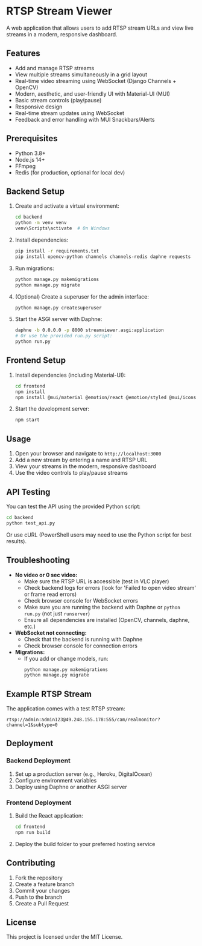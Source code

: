 # RTSP Stream Viewer

A web application that allows users to add RTSP stream URLs and view live streams in a modern, responsive dashboard.

## Features

- Add and manage RTSP streams
- View multiple streams simultaneously in a grid layout
- Real-time video streaming using WebSocket (Django Channels + OpenCV)
- Modern, aesthetic, and user-friendly UI with Material-UI (MUI)
- Basic stream controls (play/pause)
- Responsive design
- Real-time stream updates using WebSocket
- Feedback and error handling with MUI Snackbars/Alerts

## Prerequisites

- Python 3.8+
- Node.js 14+
- FFmpeg
- Redis (for production, optional for local dev)

## Backend Setup

1. Create and activate a virtual environment:
   ```bash
   cd backend
   python -m venv venv
   venv\Scripts\activate  # On Windows
   ```

2. Install dependencies:
   ```bash
   pip install -r requirements.txt
   pip install opencv-python channels channels-redis daphne requests
   ```

3. Run migrations:
   ```bash
   python manage.py makemigrations
   python manage.py migrate
   ```

4. (Optional) Create a superuser for the admin interface:
   ```bash
   python manage.py createsuperuser
   ```

5. Start the ASGI server with Daphne:
   ```bash
   daphne -b 0.0.0.0 -p 8000 streamviewer.asgi:application
   # Or use the provided run.py script:
   python run.py
   ```

## Frontend Setup

1. Install dependencies (including Material-UI):
   ```bash
   cd frontend
   npm install
   npm install @mui/material @emotion/react @emotion/styled @mui/icons-material
   ```

2. Start the development server:
   ```bash
   npm start
   ```

## Usage

1. Open your browser and navigate to `http://localhost:3000`
2. Add a new stream by entering a name and RTSP URL
3. View your streams in the modern, responsive dashboard
4. Use the video controls to play/pause streams

## API Testing

You can test the API using the provided Python script:

```bash
cd backend
python test_api.py
```

Or use cURL (PowerShell users may need to use the Python script for best results).

## Troubleshooting

- **No video or 0 sec video:**
  - Make sure the RTSP URL is accessible (test in VLC player)
  - Check backend logs for errors (look for 'Failed to open video stream' or frame read errors)
  - Check browser console for WebSocket errors
  - Make sure you are running the backend with Daphne or `python run.py` (not just `runserver`)
  - Ensure all dependencies are installed (OpenCV, channels, daphne, etc.)
- **WebSocket not connecting:**
  - Check that the backend is running with Daphne
  - Check browser console for connection errors
- **Migrations:**
  - If you add or change models, run:
    ```bash
    python manage.py makemigrations
    python manage.py migrate
    ```

## Example RTSP Stream

The application comes with a test RTSP stream:
```
rtsp://admin:admin123@49.248.155.178:555/cam/realmonitor?channel=1&subtype=0
```

## Deployment

### Backend Deployment
1. Set up a production server (e.g., Heroku, DigitalOcean)
2. Configure environment variables
3. Deploy using Daphne or another ASGI server

### Frontend Deployment
1. Build the React application:
   ```bash
   cd frontend
   npm run build
   ```
2. Deploy the build folder to your preferred hosting service

## Contributing

1. Fork the repository
2. Create a feature branch
3. Commit your changes
4. Push to the branch
5. Create a Pull Request

## License

This project is licensed under the MIT License. 